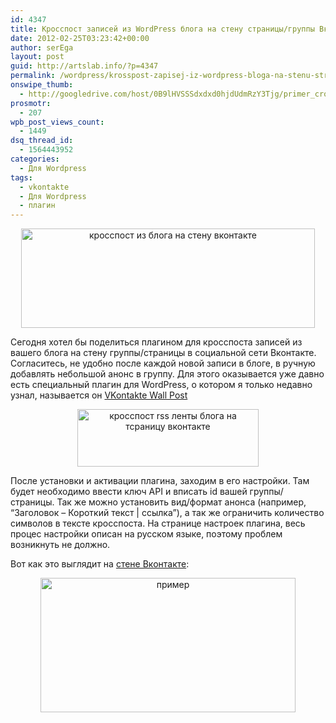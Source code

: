 ```yaml
---
id: 4347
title: Кросспост записей из WordPress блога на стену страницы/группы Вконтакте
date: 2012-02-25T03:23:42+00:00
author: serEga
layout: post
guid: http://artslab.info/?p=4347
permalink: /wordpress/krosspost-zapisej-iz-wordpress-bloga-na-stenu-stranicygruppy-vkontakte/
onswipe_thumb:
  - http://googledrive.com/host/0B9lHVSSSdxdxd0hjdUdmRzY3Tjg/primer_crossposta_vkonakte.png
prosmotr:
  - 207
wpb_post_views_count:
  - 1449
dsq_thread_id:
  - 1564443952
categories:
  - Для Wordpress
tags:
  - vkontakte
  - Для Wordpress
  - плагин
---
```

<center>
  <img src="http://googledrive.com/host/0B9lHVSSSdxdxd0hjdUdmRzY3Tjg/rss_wordpress_crosspost_vk.jpg" alt="кросспост из блога на стену вконтакте" title="rss_wordpress_crosspost_vk" width="470" height="159" class="aligncenter size-full wp-image-4356" srcset="http://googledrive.com/host/0B9lHVSSSdxdxd0hjdUdmRzY3Tjg/rss_wordpress_crosspost_vk.jpg 470w, http://googledrive.com/host/0B9lHVSSSdxdxd0hjdUdmRzY3Tjg/rss_wordpress_crosspost_vk-300x101.jpg 300w" sizes="(max-width: 470px) 100vw, 470px" />
</center>

Сегодня хотел бы поделиться плагином для кросспоста записей из вашего блога на стену группы/страницы в социальной сети Вконтакте. Согласитесь, не удобно после каждой новой записи в блоге, в ручную добавлять небольшой анонс в группу. Для этого оказывается уже давно есть специальный плагин для WordPress, о котором я только недавно узнал, называется он [VKontakte Wall Post](http://wordpress.org/extend/plugins/vkontakte-wall-post/)

<center>
  <img src="http://googledrive.com/host/0B9lHVSSSdxdxd0hjdUdmRzY3Tjg/wordpress_rss_crosspost_vkontakte.png" alt="кросспост rss ленты блога на тсраницу вконтакте" title="wordpress_rss_crosspost_vkontakte" width="290" height="92" class="aligncenter size-full wp-image-4348" />
</center>

После установки и активации плагина, заходим в его настройки. Там будет необходимо ввести ключ API и вписать id вашей группы/страницы. Так же можно установить вид/формат анонса (например, &#8220;Заголовок &#8211; Короткий текст | ссылка&#8221;), а так же ограничить количество символов в тексте кросспоста. На странице настроек плагина, весь процес настройки описан на русском языке, поэтому проблем возникнуть не должно.

Вот как это выглядит на [стене Вконтакте](http://vk.com/artslabinfo):

<center>
  <img src="http://googledrive.com/host/0B9lHVSSSdxdxd0hjdUdmRzY3Tjg/primer_crossposta_vkonakte.png" alt="пример" title="primer_crossposta_vkonakte" width="408" height="215" class="aligncenter size-full wp-image-4367" srcset="http://googledrive.com/host/0B9lHVSSSdxdxd0hjdUdmRzY3Tjg/primer_crossposta_vkonakte.png 408w, http://googledrive.com/host/0B9lHVSSSdxdxd0hjdUdmRzY3Tjg/primer_crossposta_vkonakte-300x158.png 300w" sizes="(max-width: 408px) 100vw, 408px" />
</center>